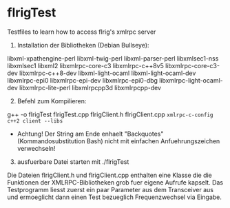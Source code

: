 # flrigTest
Testfiles to learn how to access flrig's xmlrpc server

1. Installation der Bibliotheken (Debian Bullseye):

libxml-xpathengine-perl
libxml-twig-perl
libxml-parser-perl
libxmlsec1-nss
libxmlsec1
libxml2
libxmlrpc-core-c3
libxmlrpc-c++8v5
libxmlrpc-core-c3-dev
libxmlrpc-c++8-dev
libxml-light-ocaml
libxml-light-ocaml-dev
libxmlrpc-epi0
libxmlrpc-epi-dev
libxmlrpc-epi0-dbg
libxmlrpc-light-ocaml-dev
libxmlrpc-lite-perl
libxmlrpcpp3d
libxmlrpcpp-dev

2. Befehl zum Kompilieren:

g++ -o flrigTest flrigTest.cpp flrigClient.h flrigClient.cpp `xmlrpc-c-config c++2 client --libs` 

- Achtung! Der String am Ende enhaelt "Backquotes" (Kommandosubstitution Bash)
  nicht mit einfachen Anfuehrungszeichen verwechseln!

3. ausfuerbare Datei starten mit 
   ./flrigTest

Die Dateien flrigClient.h und flrigClient.cpp enthalten eine Klasse die die Funktionen der 
XMLRPC-Bibliotheken grob fuer eigene Aufrufe kapselt.
Das Testprogramm liesst zuerst ein paar Parameter aus dem Transceiver aus und ermoeglicht
dann einen Test bezueglich Frequenzwechsel via Eingabe.

